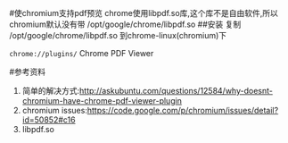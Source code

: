 #使chromium支持pdf预览
chrome使用libpdf.so库,这个库不是自由软件,所以chromium默认没有带
/opt/google/chrome/libpdf.so
##安装
复制 /opt/google/chrome/libpdf.so 到chrome-linux(chromium)下

`chrome://plugins/` Chrome PDF Viewer

#参考资料

1. 简单的解决方式:<http://askubuntu.com/questions/12584/why-doesnt-chromium-have-chrome-pdf-viewer-plugin>
2. chromium issues:<https://code.google.com/p/chromium/issues/detail?id=50852#c16>
3. libpdf.so
